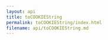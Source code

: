 ```yaml
---
layout: api
title: toCOOKIEString
permalink: toCOOKIEString/index.html
filename: api/toCOOKIEString.md
---
```

